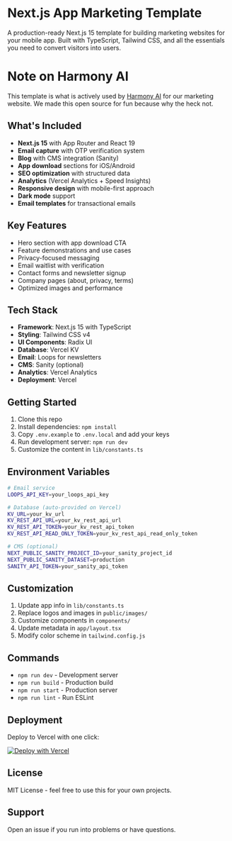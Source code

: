 # Next.js App Marketing Template

A production-ready Next.js 15 template for building marketing websites for your mobile app. Built with TypeScript, Tailwind CSS, and all the essentials you need to convert visitors into users.

# Note on Harmony AI

This template is what is actively used by [Harmony AI](https://harmonyassistant.com) for our marketing website. We made this open source for fun because why the heck not.

## What's Included

- **Next.js 15** with App Router and React 19
- **Email capture** with OTP verification system
- **Blog** with CMS integration (Sanity)
- **App download** sections for iOS/Android
- **SEO optimization** with structured data
- **Analytics** (Vercel Analytics + Speed Insights)
- **Responsive design** with mobile-first approach
- **Dark mode** support
- **Email templates** for transactional emails

## Key Features

- Hero section with app download CTA
- Feature demonstrations and use cases
- Privacy-focused messaging
- Email waitlist with verification
- Contact forms and newsletter signup
- Company pages (about, privacy, terms)
- Optimized images and performance

## Tech Stack

- **Framework**: Next.js 15 with TypeScript
- **Styling**: Tailwind CSS v4
- **UI Components**: Radix UI
- **Database**: Vercel KV
- **Email**: Loops for newsletters
- **CMS**: Sanity (optional)
- **Analytics**: Vercel Analytics
- **Deployment**: Vercel

## Getting Started

1. Clone this repo
2. Install dependencies: `npm install`
3. Copy `.env.example` to `.env.local` and add your keys
4. Run development server: `npm run dev`
5. Customize the content in `lib/constants.ts`

## Environment Variables

```bash
# Email service
LOOPS_API_KEY=your_loops_api_key

# Database (auto-provided on Vercel)
KV_URL=your_kv_url
KV_REST_API_URL=your_kv_rest_api_url
KV_REST_API_TOKEN=your_kv_rest_api_token
KV_REST_API_READ_ONLY_TOKEN=your_kv_rest_api_read_only_token

# CMS (optional)
NEXT_PUBLIC_SANITY_PROJECT_ID=your_sanity_project_id
NEXT_PUBLIC_SANITY_DATASET=production
SANITY_API_TOKEN=your_sanity_api_token
```

## Customization

1. Update app info in `lib/constants.ts`
2. Replace logos and images in `public/images/`
3. Customize components in `components/`
4. Update metadata in `app/layout.tsx`
5. Modify color scheme in `tailwind.config.js`

## Commands

- `npm run dev` - Development server
- `npm run build` - Production build
- `npm run start` - Production server
- `npm run lint` - Run ESLint

## Deployment

Deploy to Vercel with one click:

[![Deploy with Vercel](https://vercel.com/button)](https://vercel.com/new/clone?repository-url=https://github.com/yourusername/nextjs-app-marketing-template)

## License

MIT License - feel free to use this for your own projects.

## Support

Open an issue if you run into problems or have questions.